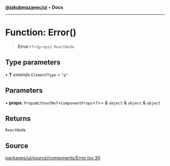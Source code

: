 [**@jakubmazanec/ui**](../README.md) • **Docs**

---

# Function: Error()

> **Error**\<`T`\>(`props`): `ReactNode`

## Type parameters

• **T** _extends_ `ElementType` = `"p"`

## Parameters

• **props**: `PropsWithoutRef`\<`ComponentProps`\<`T`\>\> & `object` & `object` & `object`

## Returns

`ReactNode`

## Source

[packages/ui/source/components/Error.tsx:30](https://github.com/jakubmazanec/tools/blob/bb20df5276ddb119762948adc2cda520aef09f0f/packages/ui/source/components/Error.tsx#L30)
